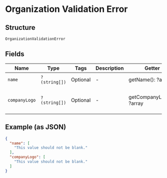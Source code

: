 
# Organization Validation Error

## Structure

`OrganizationValidationError`

## Fields

| Name | Type | Tags | Description | Getter | Setter |
|  --- | --- | --- | --- | --- | --- |
| `name` | `?(string[])` | Optional | - | getName(): ?array | setName(?array name): void |
| `companyLogo` | `?(string[])` | Optional | - | getCompanyLogo(): ?array | setCompanyLogo(?array companyLogo): void |

## Example (as JSON)

```json
{
  "name": [
    "This value should not be blank."
  ],
  "companyLogo": [
    "This value should not be blank."
  ]
}
```


